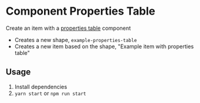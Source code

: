 # Component Properties Table

Create an item with a [properties table](https://crystallize.com/learn/concepts/pim/component/properties-table) component

- Creates a new shape, `example-properties-table`
- Creates a new item based on the shape, "Example item with properties table"

## Usage

1. Install dependencies
2. `yarn start` or `npm run start`
